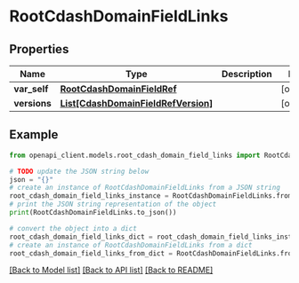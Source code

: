 # RootCdashDomainFieldLinks


## Properties

Name | Type | Description | Notes
------------ | ------------- | ------------- | -------------
**var_self** | [**RootCdashDomainFieldRef**](RootCdashDomainFieldRef.md) |  | [optional] 
**versions** | [**List[CdashDomainFieldRefVersion]**](CdashDomainFieldRefVersion.md) |  | [optional] 

## Example

```python
from openapi_client.models.root_cdash_domain_field_links import RootCdashDomainFieldLinks

# TODO update the JSON string below
json = "{}"
# create an instance of RootCdashDomainFieldLinks from a JSON string
root_cdash_domain_field_links_instance = RootCdashDomainFieldLinks.from_json(json)
# print the JSON string representation of the object
print(RootCdashDomainFieldLinks.to_json())

# convert the object into a dict
root_cdash_domain_field_links_dict = root_cdash_domain_field_links_instance.to_dict()
# create an instance of RootCdashDomainFieldLinks from a dict
root_cdash_domain_field_links_from_dict = RootCdashDomainFieldLinks.from_dict(root_cdash_domain_field_links_dict)
```
[[Back to Model list]](../README.md#documentation-for-models) [[Back to API list]](../README.md#documentation-for-api-endpoints) [[Back to README]](../README.md)


